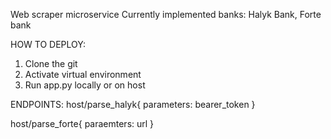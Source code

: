 Web scraper microservice
Currently implemented banks: Halyk Bank, Forte bank

HOW TO DEPLOY:
1. Clone the git
2. Activate virtual environment 
3. Run app.py locally or on host

ENDPOINTS:
host/parse_halyk{
parameters: bearer_token
}

host/parse_forte{
paraemters: url
}
